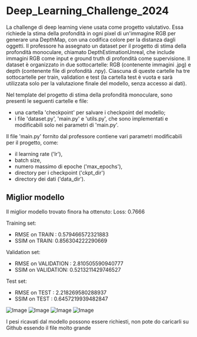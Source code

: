 # Deep_Learning_Challenge_2024

La challenge di deep learning viene usata come progetto valutativo. Essa richiede la stima della profondità in ogni pixel di un'immagine RGB per generare una DepthMap, con una codifica colore per la distanza dagli oggetti. Il professore ha assegnato un dataset per il progetto di stima della profondità monoculare, chiamato DepthEstimationUnreal, che include immagini RGB come input e ground truth di profondità come supervisione. Il dataset è organizzato in due sottocartelle: RGB (contenente immagini .jpg) e depth (contenente file di profondità .npy). Ciascuna di queste cartelle ha tre sottocartelle per train, validation e test (la cartella test è vuota e sarà utilizzata solo per la valutazione finale del modello, senza accesso ai dati). 

Nel template del progetto di stima della profondità monoculare, sono presenti le seguenti cartelle e file: 
- una cartella 'checkpoint' per salvare i checkpoint del modello;
- i file 'dataset.py', 'main.py' e 'utils.py', che sono implementati e modificabili solo nei parametri di 'main.py'.

Il file 'main.py' fornito dal professore contiene vari parametri modificabili per il progetto, come:
- il learning rate ('lr'),
- batch size,
- numero massimo di epoche ('max_epochs'),
- directory per i checkpoint ('ckpt_dir')
- directory dei dati ('data_dir').


## Miglior modello
Il miglior modello trovato finora ha ottenuto:
Loss: 0.7666

Training set:
- RMSE on TRAIN : 0.579466572321883
- SSIM on TRAIN: 0.856304222290669

Validation set:
- RMSE on VALIDATION : 2.810505590940777
- SSIM on VALIDATION: 0.5213211429746527

Test set:
- RMSE on TEST : 2.218269580288937
- SSIM on TEST : 0.6457219939482847

![Image](https://github.com/user-attachments/assets/bef12426-cda5-43be-96d5-7be4d41ff4fa)
![Image](https://github.com/user-attachments/assets/3dd3364a-1fbd-4ebb-b821-313a2a79c7d6)
![Image](https://github.com/user-attachments/assets/9445fda1-14bc-478c-b91d-4cffeec958fe)
![Image](https://github.com/user-attachments/assets/2b6d408e-1a5a-4997-a3ce-245e468fea53)


I pesi ricavati dal modello possono essere richiesti, non pote do caricarli su Github essendo il file molto grande

